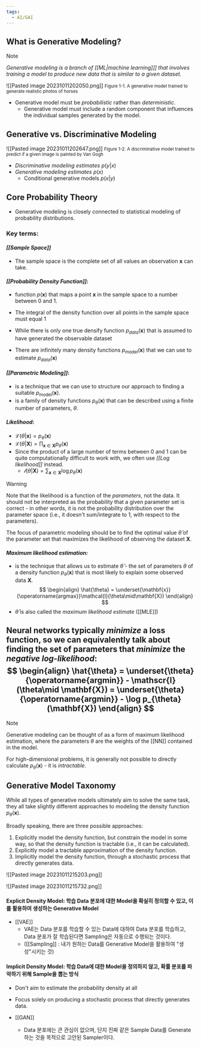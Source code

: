 ```yaml
---
tags:
  - AI/GAI
---
```



## What is Generative Modeling?

>[!note]
>_Generative modeling is a branch of [[ML|machine learning]]] that involves training a model to produce new data that is similar to a given dataset._


![[Pasted image 20231011202050.png]]
<small>Figure 1-1. A generative model trained to generate realistic photos of horses</small>


- Generative model must be _probabilistic_ rather than _deterministic_.
	- Generative model must include a random component that influences the individual samples generated by the model.

## Generative vs. Discriminative Modeling

![[Pasted image 20231011202647.png]]
<small>Figure 1-2. A discriminative model trained to predict if a given image is painted by Van Gogh</small>

- _Discriminative modeling estimates_ $p(y|x)$
- _Generative modeling estimates_ $p(x)$
	- Conditional generative models $p(x|y)$


## Core Probability Theory
- Generative modeling is closely connected to statistical modeling of probability distributions.

### Key terms:
#### _[[Sample Space]]_
- The sample space is the complete set of all values an observation $\mathbf{x}$ can take.

#### _[[Probability Density Function]]_:
- function $p(\mathbf{x})$ that maps a point $\mathbf{x}$ in the sample space to a number between 0 and 1.
- The integral of the density function over all points in the sample space must equal 1

- While there is only one true densify function $p_{data}(\mathbf{x})$ that is assumed to have generated the observable dataset
- There are infinitely many density functions $p_{\text{model}}(\mathbf{x})$ that we can use to estimate $p_{data}(\mathbf{x})$

#### _[[Parametric Modeling]]_:
- is a technique that we can use to structure our approach to finding a suitable $p_{\text{model}}(\mathbf{x})$.
- is a family of density functions $p_{\theta}(\mathbf{x})$ that can be described using a finite number of parameters, $\theta$.

#### _Likelihood_:
- $\mathcal{L}(\theta|\mathbf{x}) = p_{\theta}(\mathbf{x})$
- $\mathcal{L}(\theta|\mathbf{X}) = \prod_{\mathbf{x} \in \mathbf{X}}p_{\theta}(\mathbf{x})$
- Since the product of a large number of terms between 0 and 1 can be quite computationally difficult to work with, we often use _[[Log likelihood]]_  instead.
	- $\mathcal{l}(\theta|\mathbf{X}) = \sum_{\mathbf{x} \in \mathbf{X}}\log p_{\theta}(\mathbf{x})$

>[!warning]
>Note that the likelihood is a function of the _parameters_, not the data. It should not be interpreted as the probability that a given parameter set is correct - in other words, it is not the probability distribution over the parameter space (i.e., it doesn't sum/integrate to 1, with respect to the parameters).

The focus of parametric modeling should be to find the optimal value $\hat{\theta}$ of the parameter set that maximizes the likelihood of observing the dataset $\mathbf{X}$.

#### _Maximum likelihood estimation:_
- is the technique that allows us to estimate $\hat{\theta}$ - the set of parameters $\theta$ of a density function $p_{\theta}(\mathbf{x})$ that is most likely to explain some observed data $\mathbf{X}$.
$$
\begin{align}
\hat{\theta} = \underset{\mathbf{x}}{\operatorname{argmax}}\mathcal{l}(\theta\mid\mathbf{X})
\end{align}
$$
- $\hat{\theta}$ is also called the _maximum likelihood estimate_ ([[MLE]])

Neural networks typically _minimize_ a loss function, so we can equivalently talk about finding the set of parameters that _minimize_ the _negative log-likelihood_:
$$
\begin{align}
\hat{\theta} = \underset{\theta}{\operatorname{argmin}} - \mathscr{l}(\theta\mid \mathbf{X}) = \underset{\theta}{\operatorname{argmin}} - \log p_{\theta}(\mathbf{X})
\end{align}
$$
---
>[!note]
>Generative modeling can be thought of as a form of maximum likelihood estimation, where the parameters $\theta$ are the weights of the [[NN]] contained in the model.

For high-dimensional problems, it is generally not possible to directly calculate $p_{\theta}(\mathbf{x})$ - it is _intractable_.


## Generative Model Taxonomy
While all types of generative models ultimately aim to solve the same task, they all take slightly different approaches to modeling the density function $p_{\theta}(\mathbf{x})$. 

Broadly speaking, there are three possible approaches:
1. Explicitly model the density function, but constrain the model in some way, so that the density function is tractable (i.e., it can be calculated).
2. Explicitly model a tractable approximation of the density function.
3. Implicitly model the density function, through a stochastic process that directly generates data.

![[Pasted image 20231011215203.png]]

![[Pasted image 20231011215732.png]]


#### Explicit Density Model: 학습 Data 분포에 대한 Model을 확실히 정의할 수 있고, 이를 활용하여 생성하는 Generative Model
- [[VAE]]
	- VAE는 Data 분포를 학습할 수 있는 Data에 대하여 Data 분포를 학습하고, Data 분포가 잘 학습된다면 Sampling은 자동으로 수행되는 것이다.  
	- ([[Sampling]] : 내가 원하는 Data를 Generative Model을 활용하여 "생성"시키는 것)

#### Implicit Density Model: 학습 Data에 대한 Model을 정의하지 않고, 확률 분포를 파악하기 위해 Sample을 뽑는 방식
- Don't aim to estimate the probability density at all
- Focus solely on producing a stochastic process that directly generates data.

- [[GAN]]
	- Data 분포에는 큰 관심이 없으며, 단지 진짜 같은 Sample Data를 Generate하는 것을 목적으로 고안된 Sampler이다. 


